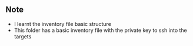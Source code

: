 ## Note
- I learnt the inventory file basic structure
- This folder has a basic inventory file with the private key to ssh into the targets
